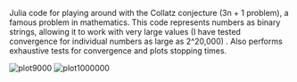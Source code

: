 Julia code for playing around with the Collatz conjecture (3n + 1 problem), a famous problem in mathematics. This code represents numbers as binary strings, allowing it to work with very large values (I have tested convergence for individual numbers as large as 2^20,000) . Also performs exhaustive tests for convergence and plots stopping times.

![plot9000](https://github.com/nicholasharris/Collatz-Julia/assets/11791952/5a1f3a38-f76d-423f-b652-516b27df2f3f)
![plot1000000](https://github.com/nicholasharris/Collatz-Julia/assets/11791952/98ea8818-4838-463f-a49d-bad9e96709db)
